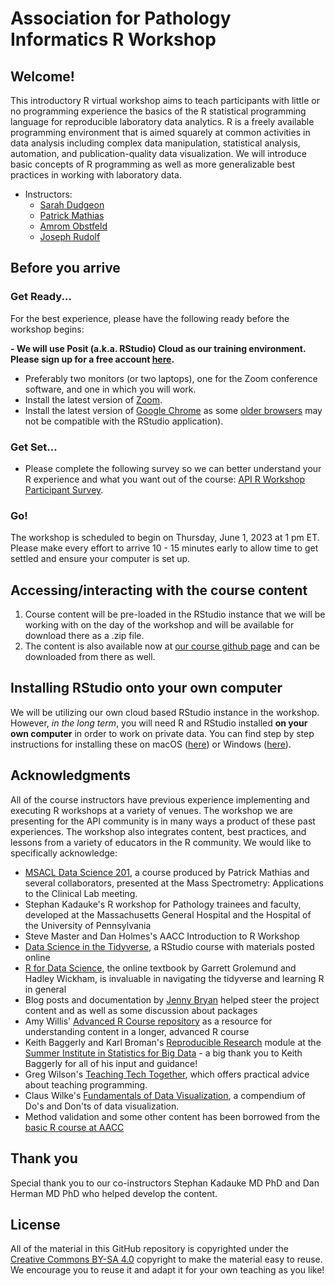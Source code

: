 # Association for Pathology Informatics R Workshop

## Welcome!

This introductory R virtual workshop aims to teach participants with little or no programming experience the basics of the R statistical programming language for reproducible laboratory data analytics. R is a freely available programming environment that is aimed squarely at common activities in data analysis including complex data manipulation, statistical analysis, automation, and publication-quality data visualization. We will introduce basic concepts of R programming as well as more generalizable best practices in working with laboratory data. 

- Instructors: 
  * [Sarah Dudgeon](https://www.linkedin.com/in/sarah-nixon-dudgeon-0646a63b/)
  * [Patrick Mathias](https://www.linkedin.com/in/pcmathias/)
  * [Amrom Obstfeld](https://www.chop.edu/doctors/obstfeld-amron)
  * [Joseph Rudolf](https://healthcare.utah.edu/fad/mddetail.php?physicianID=u6005682&name=joseph-w-rudolf)
 

## Before you arrive

### Get Ready...

For the best experience, please have the following ready before the workshop begins:

**- We will use Posit (a.k.a. RStudio) Cloud as our training environment. Please sign up for a free account [here](https://Posit.cloud/).**
- Preferably two monitors (or two laptops), one for the Zoom conference software, and one in which you will work. 
- Install the latest version of [Zoom](https://zoom.us/download).
- Install the latest version of [Google Chrome](https://www.google.com/chrome/) as some [older browsers](https://support.posit.co/hc/en-us/articles/227449447-Supported-browsers-for-RStudio-Connect) may not be compatible with the RStudio application).

### Get Set...

- Please complete the following survey so we can better understand your R experience and what you want out of the course: [API R Workshop Participant Survey](https://forms.gle/Xe3U71ZBZRmrP2E87).

### Go!

The workshop is scheduled to begin on Thursday, June 1, 2023 at 1 pm ET. Please make every effort to arrive  10 - 15 minutes early to allow time to get settled and ensure your computer is set up.

## Accessing/interacting with the course content

1. Course content will be pre-loaded in the RStudio instance that we will be working with on the day of the workshop and will be available for download there as a .zip file.
2. The content is also available now at [our course github page](https://github.com/amromeo/api_r2023) and can be downloaded from there as well.

## Installing RStudio onto your own computer

We will be utilizing our own cloud based RStudio instance in the workshop. However, _in the long term_, you will need R and RStudio installed **on your own computer** in order to work on private data. You can find step by step instructions for installing these on macOS ([here](https://www.youtube.com/watch?v=GM88tYlEy_g)) or Windows ([here](https://www.youtube.com/watch?v=JRKmZK5-6aE)).

## Acknowledgments

All of the course instructors have previous experience implementing and executing R workshops at a variety of venues. The workshop we are presenting for the API community is in many ways a product of these past experiences. The workshop also integrates content, best practices, and lessons from a variety of educators in the R community. We would like to specifically acknowledge: 

- [MSACL Data Science 201](https://github.com/pcmathias/MSACL-intermediate-R-course), a course produced by Patrick Mathias and several collaborators, presented at the Mass Spectrometry: Applications to the Clinical Lab meeting.
- Stephan Kadauke's R workshop for Pathology trainees and faculty, developed at the Massachusetts General Hospital and the Hospital of the University of Pennsylvania
- Steve Master and Dan Holmes's AACC Introduction to R Workshop 
- [Data Science in the Tidyverse](https://github.com/AmeliaMN/data-science-in-tidyverse), a RStudio course with materials posted online
- [R for Data Science](http://r4ds.had.co.nz/index.html), the online textbook by Garrett Grolemund and Hadley Wickham, is invaluable in navigating the tidyverse and learning R in general
- Blog posts and documentation by [Jenny Bryan](https://github.com/jennybc) helped steer the project content and as well as some discussion about packages
- Amy Willis' [Advanced R Course repository](https://github.com/adw96/biostat561) as a resource for understanding content in a longer, advanced R course
- Keith Baggerly and Karl Broman's [Reproducible Research](https://github.com/kabagg/sisbid_2018_rr) module at the [Summer Institute in Statistics for Big Data](https://www.biostat.washington.edu/suminst/sisbid) - a big thank you to Keith Baggerly for all of his input and guidance!
- Greg Wilson's [Teaching Tech Together](http://teachtogether.tech/en/), which offers practical advice about teaching programming. 
- Claus Wilke's [Fundamentals of Data Visualization](https://serialmentor.com/dataviz/), a compendium of Do's and Don'ts of data visualization. 
- Method validation and some other content has been borrowed from the [basic R course at AACC](https://github.com/pcmathias/AACC-Introduction-to-R)

## Thank you
Special thank you to our co-instructors Stephan Kadauke MD PhD and Dan Herman MD PhD who helped develop the content.

## License

All of the material in this GitHub repository is copyrighted under the [Creative Commons BY-SA 4.0](https://creativecommons.org/licenses/by-sa/4.0/) copyright to make the material easy to reuse. We encourage you to reuse it and adapt it for your own teaching as you like!
